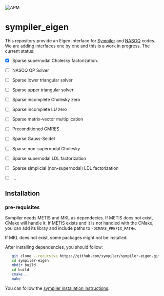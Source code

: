 ![APM](https://badgen.net/github/license/micromatch/micromatch)

# sympiler_eigen
This repository provide an Eigen interface for 
[Sympiler](https://github.com/sympiler/sympiler) and 
[NASOQ](https://github.com/sympiler/nasoq) 
codes. 
We are adding interfaces one by one and this is a work in progress. 
The current status:
- [x] Sparse supernodal Cholesky factorization. 
- [ ] NASOQ QP Solver
- [ ] Sparse lower triangular solver 
- [ ] Sparse upper triangular solver
- [ ] Sparse incomplete Cholesky zero
- [ ] Sparse incomplete LU zero
- [ ] Sparse matrix-vector multiplication
- [ ] Preconditioned GMRES
- [ ] Sparse Gauss-Seidel
- [ ] Sparse non-supernodal Cholesky
- [ ] Sparse supernodal LDL factorization
- [ ] Sparse simplicial (non-supernodal) LDL factorization
- [ ] ...


## Installation

### pre-requisites
Sympiler needs METIS and MKL as dependecies. 
If METIS does not exist, CMake will handle it. 
If METIS exists and it is not handled with the CMake, 
you can add its libray and include paths to `-DCMAKE_PREFIX_PATH=`.

If MKL does not exist, some packages might not be installed. 

After installing dependencies, you should follow:
```bash
   git clone --recursive https://github.com/sympiler/sympiler-eigen.git
   cd sympiler-eigen
   mkdir build
   cd build
   cmake ..
   make 
```
You can follow the [sympiler installation instructions](https://github.com/sympiler/sympiler). 




